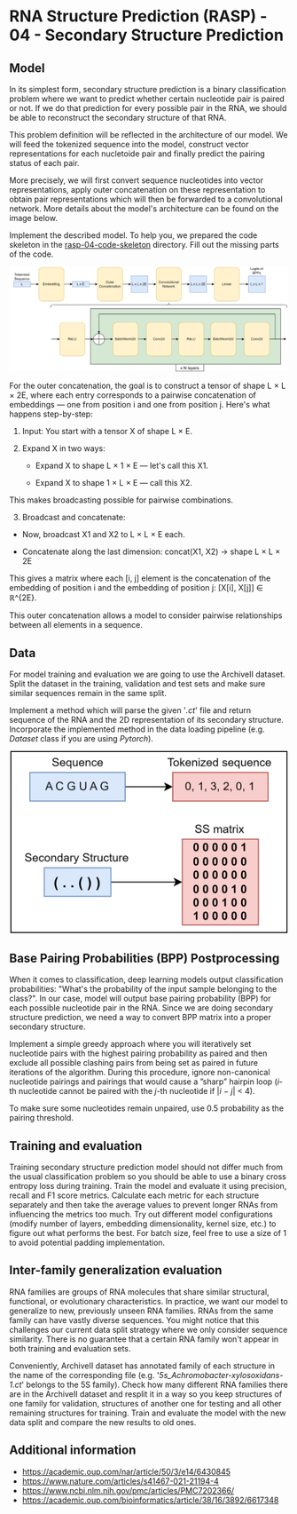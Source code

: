 # RNA Structure Prediction (RASP) - 04 - Secondary Structure Prediction

## Model
In its simplest form, secondary structure prediction is a binary classification problem where we want to predict whether certain nucleotide pair is paired or not. If we do that prediction for every possible pair in the RNA, we should be able to reconstruct the secondary structure of that RNA.

This problem definition will be reflected in the architecture of our model. We will feed the tokenized sequence into the model, construct vector representations for each nucletoide pair and finally predict the pairing status of each pair.

More precisely, we will first convert sequence nucleotides into vector representations, apply outer concatenation on these representation to obtain pair representations which will then be forwarded to a convolutional network. More details about the model's architecture can be found on the image below.

Implement the described model. To help you, we prepared the code skeleton in the [rasp-04-code-skeleton](https://github.com/RJPenic/rna-ss/tree/main/tutorials/rasp-04-code-skeleton) directory. Fill out the missing parts of the code.

<p align="center">
 <img src="../imgs/ss_pred_model.png" width="800">
</p>

For the outer concatenation, the goal is to construct a tensor of shape L × L × 2E, where each entry corresponds to a pairwise concatenation of embeddings — one from position i and one from position j. Here's what happens step-by-step:

1. Input:
You start with a tensor X of shape L × E.

2. Expand X in two ways:
    -   Expand X to shape L × 1 × E — let's call this X1.

    - Expand X to shape 1 × L × E — call this X2.

This makes broadcasting possible for pairwise combinations.

3. Broadcast and concatenate:
-   Now, broadcast X1 and X2 to L × L × E each.

-   Concatenate along the last dimension:
    concat(X1, X2) → shape L × L × 2E

This gives a matrix where each [i, j] element is the concatenation of the embedding of position i and the embedding of position j:
[X[i], X[j]] ∈ ℝ^{2E}.

This outer concatenation allows a model to consider pairwise relationships between all elements in a sequence.

## Data
For model training and evaluation we are going to use the ArchiveII dataset. Split the dataset in the training, validation and test sets and make sure similar sequences remain in the same split.

Implement a method which will parse the given '_.ct_' file and return sequence of the RNA and the 2D representation of its secondary structure. Incorporate the implemented method in the data loading pipeline (e.g. _Dataset_ class if you are using _Pytorch_).

<p align="center">
 <img src="../imgs/ss_py_dataset.png" width="500">
</p>

## Base Pairing Probabilities (BPP) Postprocessing
When it comes to classification, deep learning models output classification probabilities: "What's the probability of the input sample belonging to the class?". In our case, model will output base pairing probability (BPP) for each possible nucleotide pair in the RNA. Since we are doing secondary structure prediction, we need a way to convert BPP matrix into a proper secondary structure.

Implement a simple greedy approach where you will iteratively set nucleotide pairs with the highest pairing probability as paired and then exclude all possible clashing pairs from being set as paired in future iterations of the algorithm. During this procedure, ignore non-canonical nucleotide pairings and pairings that would cause a ”sharp” hairpin loop (_i_-th nucleotide cannot be paired with the _j_-th nucleotide if |_i_ − _j_| < 4).

To make sure some nucleotides remain unpaired, use 0.5 probability as the pairing threshold.

## Training and evaluation
Training secondary structure prediction model should not differ much from the usual classification problem so you should be able to use a binary cross entropy loss during training. Train the model and evaluate it using precision, recall and F1 score metrics. Calculate each metric for each structure separately and then take the average values to prevent longer RNAs from influencing the metrics too much. Try out different model configurations (modify number of layers, embedding dimensionality, kernel size, etc.) to figure out what performs the best. For batch size, feel free to use a size of 1 to avoid potential padding implementation.

## Inter-family generalization evaluation
RNA families are groups of RNA molecules that share similar structural, functional, or evolutionary characteristics. In practice, we want our model to generalize to new, previously unseen RNA families. RNAs from the same family can have vastly diverse sequences. You might notice that this challenges our current data split strategy where we only consider sequence similarity. There is no guarantee that a certain RNA family won't appear in both training and evaluation sets.

Conveniently, ArchiveII dataset has annotated family of each structure in the name of the corresponding file (e.g. '_5s_Achromobacter-xylosoxidans-1.ct_' belongs to the 5S family). Check how many different RNA families there are in the ArchiveII dataset and resplit it in a way so you keep structures of one family for validation, structures of another one for testing and all other remaining structures for training. Train and evaluate the model with the new data split and compare the new results to old ones.

## Additional information
- https://academic.oup.com/nar/article/50/3/e14/6430845
- https://www.nature.com/articles/s41467-021-21194-4
- https://www.ncbi.nlm.nih.gov/pmc/articles/PMC7202366/
- https://academic.oup.com/bioinformatics/article/38/16/3892/6617348
